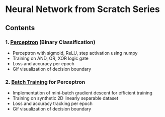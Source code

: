 # Neural Network from Scratch Series

## Contents

### 1. [Perceptron](./1.perceptron) (Binary Classification) 
- Perceptron with sigmoid, ReLU, step activation using numpy
- Training on AND, OR, XOR logic gate
- Loss and accuracy per epoch
- Gif visualization of decision boundary

### 2. [Batch Training](./2.batch_training) for Perceptron 
- Implementation of mini-batch gradient descent for efficient training
- Training on synthetic 2D linearly separable dataset
- Loss and accuracy tracking per epoch 
- Gif visualization of decision boundary
